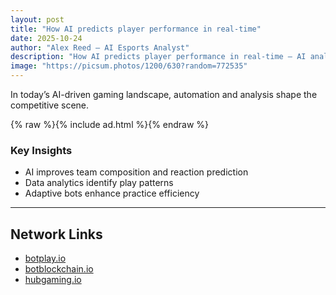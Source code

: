 ```yaml
---
layout: post
title: "How AI predicts player performance in real-time"
date: 2025-10-24
author: "Alex Reed – AI Esports Analyst"
description: "How AI predicts player performance in real-time — AI analysis from botgame.io"
image: "https://picsum.photos/1200/630?random=772535"
---
```


In today’s AI-driven gaming landscape, automation and analysis shape the competitive scene.

{% raw %}{% include ad.html %}{% endraw %}

### Key Insights
- AI improves team composition and reaction prediction
- Data analytics identify play patterns
- Adaptive bots enhance practice efficiency

---

## Network Links
- [botplay.io](https://botplay.io)
- [botblockchain.io](https://botblockchain.io)
- [hubgaming.io](https://hubgaming.io)
